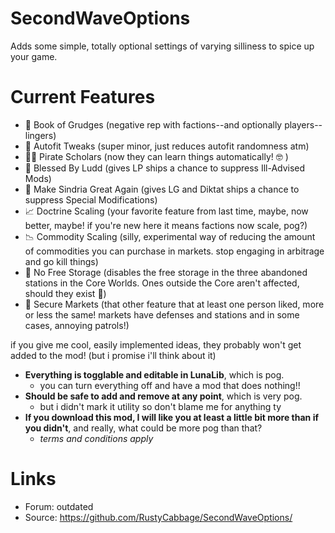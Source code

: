 # SecondWaveOptions
Adds some simple, totally optional settings of varying silliness to spice up your game.

# Current Features
- 🧾 Book of Grudges (negative rep with factions--and optionally players--lingers)
- 🔫 Autofit Tweaks (super minor, just reduces autofit randomness atm)
- 🏴‍☠️ Pirate Scholars (now they can learn things automatically! 🤓 )
- 📗 Blessed By Ludd (gives LP ships a chance to suppress Ill-Advised Mods)
- 👑 Make Sindria Great Again (gives LG and Diktat ships a chance to suppress Special Modifications)
- 📈 Doctrine Scaling (your favorite feature from last time, maybe, now better, maybe! if you're new here it means factions now scale, pog?)
- 📉 Commodity Scaling (silly, experimental way of reducing the amount of commodities you can purchase in markets. stop engaging in arbitrage and go kill things)
- 📵 No Free Storage (disables the free storage in the three abandoned stations in the Core Worlds. Ones outside the Core aren't affected, should they exist 👀)
- 🔐 Secure Markets (that other feature that at least one person liked, more or less the same! markets have defenses and stations and in some cases, annoying patrols!)

if you give me cool, easily implemented ideas, they probably won't get added to the mod! (but i promise i'll think about it)

- **Everything is togglable and editable in LunaLib**, which is pog.
   - you can turn everything off and have a mod that does nothing!!
- **Should be safe to add and remove at any point**, which is very pog.
   - but i didn't mark it utility so don't blame me for anything ty
- **If you download this mod, I will like you at least a little bit more than if you didn't**, and really, what could be more pog than that?
   - *terms and conditions apply*

# Links
- Forum: outdated 
- Source: <https://github.com/RustyCabbage/SecondWaveOptions/>
